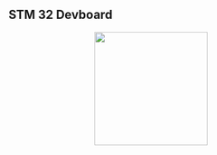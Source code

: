 ## STM 32 Devboard

<div style="text-align: center;">
  <img src="https://i.gyazo.com/884cd386eba8fa9caccc78a9714e776f.gif" width="200" />
</div>
